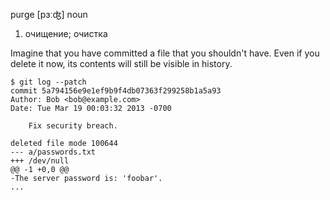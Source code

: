 purge
[pɜːʤ] 
noun
1) очищение; очистка

Imagine that you have committed a file that you shouldn't have. Even if you delete it now, its contents will still be visible in history.
```
$ git log --patch
commit 5a794156e9e1ef9b9f4db07363f299258b1a5a93
Author: Bob <bob@example.com>
Date: Tue Mar 19 00:03:32 2013 -0700

    Fix security breach.

deleted file mode 100644
--- a/passwords.txt
+++ /dev/null
@@ -1 +0,0 @@
-The server password is: 'foobar'.
...
```